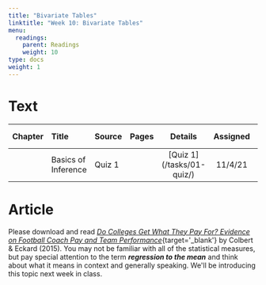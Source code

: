 ```yaml
---
title: "Bivariate Tables"
linktitle: "Week 10: Bivariate Tables"
menu:
  readings:
    parent: Readings
    weight: 10
type: docs
weight: 1
---
```

<script src="/rmarkdown-libs/kePrint/kePrint.js"></script>
<link href="/rmarkdown-libs/lightable/lightable.css" rel="stylesheet" />

# Text 





<table class="table table-striped table-hover" style="width: auto !important; margin-left: auto; margin-right: auto;">
 <thead>
  <tr>
   <th style="text-align:center;"> Chapter </th>
   <th style="text-align:left;"> Title </th>
   <th style="text-align:left;"> Source </th>
   <th style="text-align:center;"> Pages </th>
   <th style="text-align:center;"> Details </th>
   <th style="text-align:center;"> Assigned </th>
   <th style="text-align:center;"> Read Before </th>
   <th style="text-align:center;"> Required </th>
   <th style="text-align:center;"> Tasks </th>
   <th style="text-align:center;"> Materials </th>
   <th style="text-align:center;"> Example </th>
   <th style="text-align:center;"> Data Camp </th>
  </tr>
 </thead>
<tbody>
  <tr>
   <td style="text-align:center;width: 5em; ">  </td>
   <td style="text-align:left;width: 20em; "> Basics of Inference </td>
   <td style="text-align:left;width: 12em; "> Quiz 1 </td>
   <td style="text-align:center;width: 5em; ">  </td>
   <td style="text-align:center;width: 10em; "> [Quiz 1](/tasks/01-quiz/) </td>
   <td style="text-align:center;width: 10em; "> 11/4/21 </td>
   <td style="text-align:center;width: 10em; ">  </td>
   <td style="text-align:center;"> <svg aria-hidden="true" role="img" viewbox="0 0 512 512" style="height:15px;width:15px;vertical-align:-0.125em;margin-left:auto;margin-right:auto;font-size:inherit;fill:#428bca;overflow:visible;position:relative;"><path d="M0 256C0 114.6 114.6 0 256 0C397.4 0 512 114.6 512 256C512 397.4 397.4 512 256 512C114.6 512 0 397.4 0 256zM371.8 211.8C382.7 200.9 382.7 183.1 371.8 172.2C360.9 161.3 343.1 161.3 332.2 172.2L224 280.4L179.8 236.2C168.9 225.3 151.1 225.3 140.2 236.2C129.3 247.1 129.3 264.9 140.2 275.8L204.2 339.8C215.1 350.7 232.9 350.7 243.8 339.8L371.8 211.8z"></path></svg> </td>
   <td style="text-align:center;"> [Quiz 1](/tasks/01-quiz/) </td>
   <td style="text-align:center;">  </td>
   <td style="text-align:center;">  </td>
   <td style="text-align:center;"> [Link](/datacamp/05-module/) </td>
  </tr>
</tbody>
</table>

# Article

Please download and read [*Do Colleges Get What They Pay For? Evidence on Football Coach Pay and Team Performance*](/handouts/Colbert&Woodrow2015){target='_blank'} by Colbert & Eckard (2015). You may not be familiar with all of the statistical measures, but pay special attention to the term ***regression to the mean*** and think about what it means in context and generally speaking. We'll be introducing this topic next week in class.
